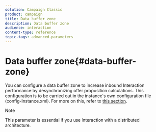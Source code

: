 ```yaml
---
solution: Campaign Classic
product: campaign
title: Data buffer zone
description: Data buffer zone
audience: interaction
content-type: reference
topic-tags: advanced-parameters
---
```


# Data buffer zone{#data-buffer-zone}

You can configure a data buffer zone to increase inbound Interaction performance by desynchronizing offer proposition calculations. This configuration is to be carried out in the instance's own configuration file (config-Instance.xml). For more on this, refer to [this section](../../installation/using/configuring-campaign-server.md#interaction-data-buffer).

>[!NOTE]
>
>This parameter is essential if you use Interaction with a distributed architecture.

